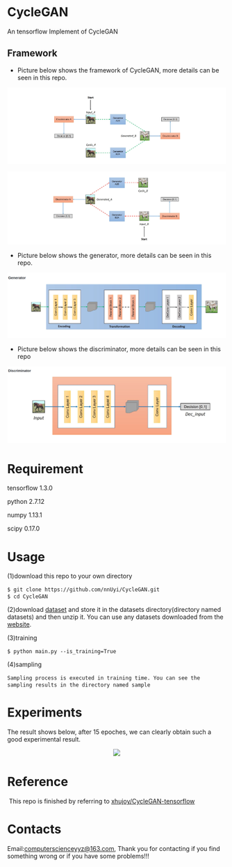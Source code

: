 # CycleGAN
  An tensorflow Implement of CycleGAN

## Framework
  - Picture below shows the framework of CycleGAN, more details can be seen in this repo.
  
  <p align='center'><img src='a_framework.png'/></p>
  <p align='center'><img src='b_framework.png'/></p>
  
  - Picture below shows the generator, more details can be seen in this repo. 
  
  <p align='center'><img src='a_generator.png'/></p>
  
  - Picture below shows the discriminator, more details can be seen in this repo
  <p align='center'><img src='a_discriminator.png'/></p>
  
  
# Requirement
  
  tensorflow 1.3.0
  
  python 2.7.12
  
  numpy 1.13.1
  
  scipy 0.17.0
  
# Usage
  (1)download this repo to your own directory
  
    $ git clone https://github.com/nnUyi/CycleGAN.git
    $ cd CycleGAN
    
  (2)download [dataset](https://people.eecs.berkeley.edu/~taesung_park/CycleGAN/datasets/) and store it in the datasets directory(directory named datasets) and then unzip it. You can use any datasets downloaded from the [website](https://people.eecs.berkeley.edu/~taesung_park/CycleGAN/datasets/).
  
  (3)training
  
    $ python main.py --is_training=True
    
  (4)sampling
    
    Sampling process is executed in training time. You can see the sampling results in the directory named sample

# Experiments
  The result shows below, after 15 epoches, we can clearly obtain such a good experimental result.
  
  <p align='center'><img src='a_train_15_0000.png' /></p>

# Reference

  This repo is finished by referring to [xhujoy/CycleGAN-tensorflow](https://github.com/xhujoy/CycleGAN-tensorflow)
  
# Contacts
  
  Email:computerscienceyyz@163.com, Thank you for contacting if you find something wrong or if you have some problems!!!

